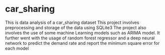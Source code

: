 # car_sharing
This is data analysis of a car_sharing dataset
This project involves preprocessing and storage of the data using SQLite3
The project also involves the use of some machine Learning models such as ARIMA model. It further went with the usage of random forest regressor and a deep neural network to predict the demand rate and report the minimum square error for each model
